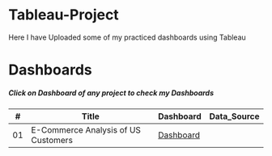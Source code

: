 # Tableau-Project
Here I have Uploaded some of my practiced dashboards using Tableau

# Dashboards
##### Click on Dashboard of any project to check my Dashboards

\# | Title | Dashboard | Data_Source
---|---|---|---|
01 | E-Commerce Analysis of US Customers |[Dashboard](https://prod-apnortheast-a.online.tableau.com/t/practiceprojects/views/Ecommerce/Dashboard1?:showAppBanner=false&:display_count=n&:showVizHome=n&:origin=viz_share_link)
